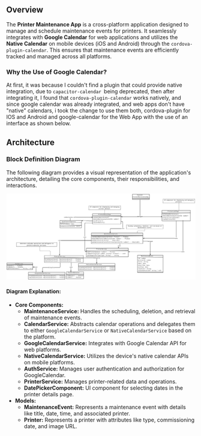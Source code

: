 ## Overview

The **Printer Maintenance App** is a cross-platform application designed to manage and schedule maintenance events for printers. It seamlessly integrates with **Google Calendar** for web applications and utilizes the **Native Calendar** on mobile devices (iOS and Android) through the `cordova-plugin-calendar`. This ensures that maintenance events are efficiently tracked and managed across all platforms.


### Why the Use of Google Calendar?

At first, it was because I couldn't find a plugin that could provide native integration, due to `capacitor-calendar `being deprecated, then after integrating it, I found that `cordova-plugin-calendar` works natively, and since google calendar was already integrated, and web apps don't have "native" calendars, i took the change to use them both, cordova-plugin for IOS and Android and google-calendar for the Web App with the use of an interface as shown below.

## Architecture

### Block Definition Diagram

The following diagram provides a visual representation of the application's architecture, detailing the core components, their responsibilities, and interactions.

![1730986757345.png](./1730986757345.png)

#### Diagram Explanation:

* **Core Components:**
  * **MaintenanceService:** Handles the scheduling, deletion, and retrieval of maintenance events.
  * **CalendarService:** Abstracts calendar operations and delegates them to either `GoogleCalendarService` or `NativeCalendarService` based on the platform.
  * **GoogleCalendarService:** Integrates with Google Calendar API for web platforms.
  * **NativeCalendarService:** Utilizes the device's native calendar APIs on mobile platforms.
  * **AuthService:** Manages user authentication and authorization for GoogleCalendar.
  * **PrinterService:** Manages printer-related data and operations.
  * **DatePickerComponent:** UI component for selecting dates in the printer details page.
* **Models:**
  * **MaintenanceEvent:** Represents a maintenance event with details like title, date, time, and associated printer.
  * **Printer:** Represents a printer with attributes like type, commissioning date, and image URL.

